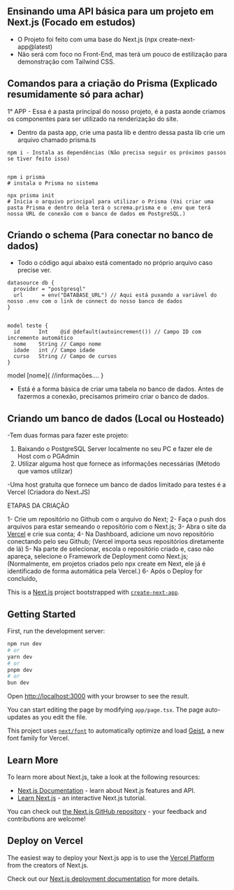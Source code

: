 ## Ensinando uma API básica para um projeto em Next.js (Focado em estudos)

- O Projeto foi feito com uma base do Next.js (npx create-next-app@latest)
- Não será com foco no Front-End, mas terá um pouco de estilização para demonstração com Tailwind CSS.

## Comandos para a criação do Prisma (Explicado resumidamente só para achar)

1° APP - Essa é a pasta principal do nosso projeto, é a pasta aonde criamos os componentes para ser utilizado na renderização do site.
- Dentro da pasta app, crie uma pasta lib e dentro dessa pasta lib crie um arquivo chamado prisma.ts

```
npm i - Instala as dependências (Não precisa seguir os próximos passos se tiver feito isso)


npm i prisma
# instala o Prisma no sistema

npx prisma init
# Inicia o arquivo principal para utilizar o Prisma (Vai criar uma pasta Prisma e dentro dela terá o screma.prisma e o .env que terá nossa URL de conexão com o banco de dados em PostgreSQL.)
```

## Criando o schema (Para conectar no banco de dados)

- Todo o código aqui abaixo está comentado no próprio arquivo caso precise ver.

```
datasource db {
  provider = "postgresql"
  url      = env("DATABASE_URL") // Aqui está puxando a variável do nosso .env com o link de connect do nosso banco de dados
}


model teste {
  id      Int    @id @default(autoincrement()) // Campo ID com incremento automático
  nome    String // Campo nome
  idade   int // Campo idade
  curso   String // Campo de cursos
}
```

model [nome]{
    //informações....
}

- Está é a forma básica de criar uma tabela no banco de dados. Antes de fazermos a conexão, precisamos primeiro criar o banco de dados.

## Criando um banco de dados (Local ou Hosteado)

-Tem duas formas para fazer este projeto:
1) Baixando o PostgreSQL Server localmente no seu PC e fazer ele de Host com o PGAdmin
2) Utilizar alguma host que fornece as informações necessárias (Método que vamos utilizar)

-Uma host gratuíta que fornece um banco de dados limitado para testes é a Vercel (Criadora do Next.JS)


ETAPAS DA CRIAÇÃO

1- Crie um repositório no Github com o arquivo do Next;
2- Faça o push dos arquivos para estar semeando o repositório com o Next.js;
3- Abra o site da [Vercel](https://vercel.com) e crie sua conta;
4- Na Dashboard, adicione um novo repositório conectando pelo seu Github; (Vercel importa seus repositórios diretamente de lá)
5- Na parte de selecionar, escola o repositório criado e, caso não apareça, selecione o Framework de Deployment como Next.js; (Normalmente, em projetos criados pelo npx create em Next, ele já é identificado de forma automática pela Vercel.)
6- Após o Deploy for concluído,

































This is a [Next.js](https://nextjs.org) project bootstrapped with [`create-next-app`](https://nextjs.org/docs/app/api-reference/cli/create-next-app).

## Getting Started

First, run the development server:

```bash
npm run dev
# or
yarn dev
# or
pnpm dev
# or
bun dev
```

Open [http://localhost:3000](http://localhost:3000) with your browser to see the result.

You can start editing the page by modifying `app/page.tsx`. The page auto-updates as you edit the file.

This project uses [`next/font`](https://nextjs.org/docs/app/building-your-application/optimizing/fonts) to automatically optimize and load [Geist](https://vercel.com/font), a new font family for Vercel.

## Learn More

To learn more about Next.js, take a look at the following resources:

- [Next.js Documentation](https://nextjs.org/docs) - learn about Next.js features and API.
- [Learn Next.js](https://nextjs.org/learn) - an interactive Next.js tutorial.

You can check out [the Next.js GitHub repository](https://github.com/vercel/next.js) - your feedback and contributions are welcome!

## Deploy on Vercel

The easiest way to deploy your Next.js app is to use the [Vercel Platform](https://vercel.com/new?utm_medium=default-template&filter=next.js&utm_source=create-next-app&utm_campaign=create-next-app-readme) from the creators of Next.js.

Check out our [Next.js deployment documentation](https://nextjs.org/docs/app/building-your-application/deploying) for more details.
